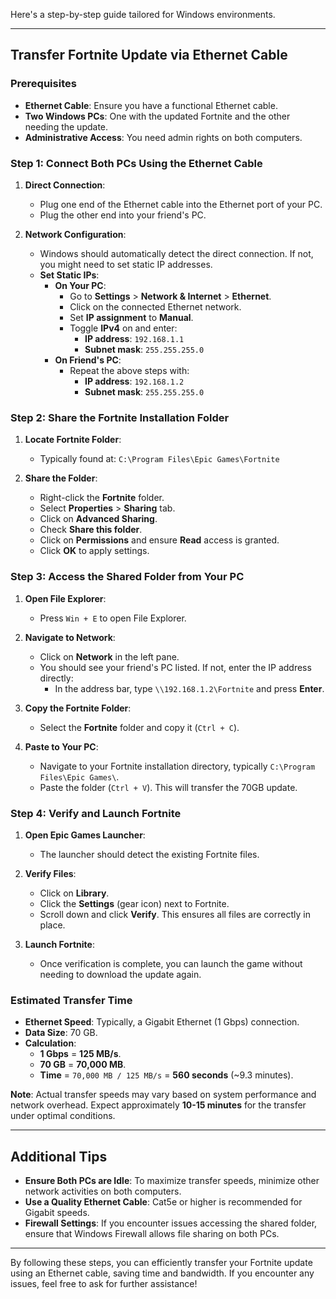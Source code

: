 Here's a step-by-step guide tailored for Windows environments.

---

## **Transfer Fortnite Update via Ethernet Cable**

### **Prerequisites**
- **Ethernet Cable**: Ensure you have a functional Ethernet cable.
- **Two Windows PCs**: One with the updated Fortnite and the other needing the update.
- **Administrative Access**: You need admin rights on both computers.

### **Step 1: Connect Both PCs Using the Ethernet Cable**

1. **Direct Connection**:
   - Plug one end of the Ethernet cable into the Ethernet port of your PC.
   - Plug the other end into your friend's PC.

2. **Network Configuration**:
   - Windows should automatically detect the direct connection. If not, you might need to set static IP addresses.
   - **Set Static IPs**:
     - **On Your PC**:
       - Go to **Settings** > **Network & Internet** > **Ethernet**.
       - Click on the connected Ethernet network.
       - Set **IP assignment** to **Manual**.
       - Toggle **IPv4** on and enter:
         - **IP address**: `192.168.1.1`
         - **Subnet mask**: `255.255.255.0`
     - **On Friend's PC**:
       - Repeat the above steps with:
         - **IP address**: `192.168.1.2`
         - **Subnet mask**: `255.255.255.0`

### **Step 2: Share the Fortnite Installation Folder**

1. **Locate Fortnite Folder**:
   - Typically found at: `C:\Program Files\Epic Games\Fortnite`

2. **Share the Folder**:
   - Right-click the **Fortnite** folder.
   - Select **Properties** > **Sharing** tab.
   - Click on **Advanced Sharing**.
   - Check **Share this folder**.
   - Click on **Permissions** and ensure **Read** access is granted.
   - Click **OK** to apply settings.

### **Step 3: Access the Shared Folder from Your PC**

1. **Open File Explorer**:
   - Press `Win + E` to open File Explorer.

2. **Navigate to Network**:
   - Click on **Network** in the left pane.
   - You should see your friend's PC listed. If not, enter the IP address directly:
     - In the address bar, type `\\192.168.1.2\Fortnite` and press **Enter**.

3. **Copy the Fortnite Folder**:
   - Select the **Fortnite** folder and copy it (`Ctrl + C`).

4. **Paste to Your PC**:
   - Navigate to your Fortnite installation directory, typically `C:\Program Files\Epic Games\`.
   - Paste the folder (`Ctrl + V`). This will transfer the 70GB update.

### **Step 4: Verify and Launch Fortnite**

1. **Open Epic Games Launcher**:
   - The launcher should detect the existing Fortnite files.

2. **Verify Files**:
   - Click on **Library**.
   - Click the **Settings** (gear icon) next to Fortnite.
   - Scroll down and click **Verify**. This ensures all files are correctly in place.

3. **Launch Fortnite**:
   - Once verification is complete, you can launch the game without needing to download the update again.

### **Estimated Transfer Time**

- **Ethernet Speed**: Typically, a Gigabit Ethernet (1 Gbps) connection.
- **Data Size**: 70 GB.
- **Calculation**:
  - **1 Gbps** = **125 MB/s**.
  - **70 GB** = **70,000 MB**.
  - **Time** = `70,000 MB / 125 MB/s` = **560 seconds** (~9.3 minutes).

**Note**: Actual transfer speeds may vary based on system performance and network overhead. Expect approximately **10-15 minutes** for the transfer under optimal conditions.

---

## **Additional Tips**

- **Ensure Both PCs are Idle**: To maximize transfer speeds, minimize other network activities on both computers.
- **Use a Quality Ethernet Cable**: Cat5e or higher is recommended for Gigabit speeds.
- **Firewall Settings**: If you encounter issues accessing the shared folder, ensure that Windows Firewall allows file sharing on both PCs.

---

By following these steps, you can efficiently transfer your Fortnite update using an Ethernet cable, saving time and bandwidth. If you encounter any issues, feel free to ask for further assistance!

